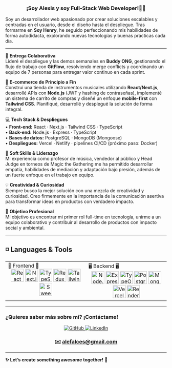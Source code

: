 ### <div align="center">¡Soy Alexis y soy Full-Stack Web Developer!👨‍💻</div>

Soy un desarrollador web apasionado por crear soluciones escalables y centradas en el usuario, desde el diseño hasta el despliegue. Tras formarme en **Soy Henry**, he seguido perfeccionando mis habilidades de forma autodidacta, explorando nuevas tecnologías y buenas prácticas cada día.

---

🚀 **Entrega Colaborativa**  
Lideré el despliegue y las demos semanales en **Buddy ONG**, gestionando el flujo de trabajo con **GitFlow**, resolviendo merge conflicts y coordinando un equipo de 7 personas para entregar valor continuo en cada sprint.

🛒 **E-commerce de Principio a Fin**  
Construí una tienda de instrumentos musicales utilizando **React/Next.js**, desarrollé APIs con **Node.js** (JWT y hashing de contraseñas), implementé un sistema de carrito de compras y diseñé un enfoque **mobile-first** con **Tailwind CSS**. Planifiqué, desarrollé y desplegué la solución de forma integral.

💻 **Tech Stack & Despliegues**  
• **Front-end:** React · Next.js · Tailwind CSS · TypeScript  
• **Back-end:** Node.js · Express · TypeScript  
• **Bases de datos:** PostgreSQL · MongoDB (Mongoose)  
• **Despliegues:** Vercel · Netlify · pipelines CI/CD (próximo paso: Docker)

🤝 **Soft Skills & Liderazgo**  
Mi experiencia como profesor de música, vendedor al público y Head Judge en torneos de Magic the Gathering me ha permitido desarrollar empatía, habilidades de mediación y adaptación bajo presión, además de un fuerte enfoque en el trabajo en equipo.

💡 **Creatividad & Curiosidad**  
Siempre busco la mejor solución con una mezcla de creatividad y curiosidad. Creo firmemente en la importancia de la comunicación asertiva para transformar ideas en productos con verdadero impacto.

🎯 **Objetivo Profesional**  
Mi objetivo es encontrar mi primer rol full-time en tecnología, unirme a un equipo colaborativo y contribuir al desarrollo de productos con impacto social y ambiental.

---

## ◽ Languages & Tools
<table><tr><td valign="top" width="33%">
🚀 Frontend 🚀
<div align="center">
  <a href="https://reactjs.org/" target="_blank"><img src="https://profilinator.rishav.dev/skills-assets/react-original-wordmark.svg" alt="React" height="40"/></a>
  <a href="https://nextjs.org/" target="_blank"><img src="[https://profilinator.rishav.dev/skills-assets/nextjs-original-wordmark.svg](https://global.discourse-cdn.com/auth0/optimized/2X/a/ae35edce19e64c53e5d455b22e8a2c82d093d4c9_2_556x500.png)" alt="Next.js" height="40"/></a>
  <a href="https://www.typescriptlang.org/" target="_blank"><img src="https://profilinator.rishav.dev/skills-assets/typescript-original.svg" alt="TypeScript" height="40"/></a>
  <a href="https://redux.js.org/" target="_blank"><img src="https://profilinator.rishav.dev/skills-assets/redux-original.svg" alt="Redux" height="40"/></a>
  <a href="https://tailwindcss.com/" target="_blank"><img src="[https://profilinator.rishav.dev/skills-assets/tailwindcss-original-wordmark.svg](https://encrypted-tbn0.gstatic.com/images?q=tbn:ANd9GcQDML5CFq70Y9FJ52YnyCjfdyUA3g9B6is_jA&s)" alt="Tailwind CSS" height="40"/></a>
  <a href="https://sweetalert2.github.io/" target="_blank"><img src="[https://img.icons8.com/color/48/000000/sweetalert2.png](https://rohit-chouhan.gallerycdn.vsassets.io/extensions/rohit-chouhan/sweetalert2-snippet/1.1.2/1625627316335/Microsoft.VisualStudio.Services.Icons.Default)" alt="SweetAlert2" height="40"/></a>

</div>
</td><td valign="top" width="33%">
🖥️ Backend 🖥️
<div align="center">
  <a href="https://nodejs.org/" target="_blank"><img src="https://profilinator.rishav.dev/skills-assets/nodejs-original-wordmark.svg" alt="Node.js" height="40"/></a>
  <a href="https://expressjs.com/" target="_blank"><img src="https://profilinator.rishav.dev/skills-assets/express-original-wordmark.svg" alt="Express.js" height="40"/></a>
  <a href="https://typeorm.io/" target="_blank"><img src="https://img.icons8.com/color/48/000000/typeorm.png" alt="TypeORM" height="40"/></a>
  <a href="https://www.postgresql.org/" target="_blank"><img src="https://profilinator.rishav.dev/skills-assets/postgresql-original-wordmark.svg" alt="PostgreSQL" height="40"/></a>
  <a href="https://www.mongodb.com/" target="_blank"><img src="https://profilinator.rishav.dev/skills-assets/mongodb-original-wordmark.svg" alt="MongoDB" height="40"/></a>
  <a href="https://vercel.com/" target="_blank"><img src="https://img.icons8.com/color/48/000000/vercel.png" alt="Vercel" height="40"/></a>
  <a href="https://render.com/" target="_blank"><img src="https://img.icons8.com/fluency/48/000000/render.png" alt="Render" height="40"/></a>
</div>
</td></tr></table>

---

### **¿Quieres saber más sobre mí? ¡Contáctame!**

<div align="center">
  <a href="https://github.com/AleFalces" target="_blank">
    <img src="https://img.shields.io/badge/github-%2324292e.svg?&style=for-the-badge&logo=github&logoColor=white" alt="GitHub"/>
  </a>
  <a href="https://www.linkedin.com/in/alexis-falces-95b892252/" target="_blank">
    <img src="https://img.shields.io/badge/linkedin-%231E77B5.svg?&style=for-the-badge&logo=linkedin&logoColor=white" alt="LinkedIn"/>
  </a>
  <h3>✉️ <a href="mailto:alefalces@gmail.com">alefalces@gmail.com</a></h3>
</div>

---

**✨ Let’s create something awesome together!** 🌟  
